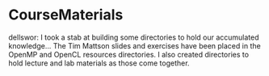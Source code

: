 CourseMaterials
===============

dellswor:
I took a stab at building some directories to hold our accumulated knowledge... The Tim Mattson slides and exercises have been placed in the OpenMP and OpenCL resources directories. I also created directories to hold lecture and lab materials as those come together.
